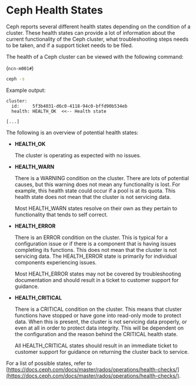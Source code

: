 # Ceph Health States

Ceph reports several different health states depending on the condition of a cluster. These health states can provide a lot of information about the current functionality of the Ceph cluster, what troubleshooting steps needs to be taken, and if a support ticket needs to be filed.

The health of a Ceph cluster can be viewed with the following command:

(`ncn-m001#`)
```bash
ceph -s
```

Example output:

```
cluster:
  id:     5f3b4031-d6c0-4118-94c0-bffd90b534eb
  health: HEALTH_OK  <<-- Health state

[...]
```

The following is an overview of potential health states:

- **HEALTH_OK**

    The cluster is operating as expected with no issues.

- **HEALTH_WARN**

    There is a WARNING condition on the cluster. There are lots of potential causes, but this warning does not mean any functionality is lost. For example, this health state could occur if a pool is at its quota. This health state does not mean that the cluster is not servicing data.

    Most HEALTH_WARN states resolve on their own as they pertain to functionality that tends to self correct.

- **HEALTH_ERROR**

    There is an ERROR condition on the cluster. This is typical for a configuration issue or if there is a component that is having issues completing its functions. This does not mean that the cluster is not servicing data. The HEALTH_ERROR state is primarily for individual components experiencing issues.

    Most HEALTH_ERROR states may not be covered by troubleshooting documentation and should result in a ticket to customer support for guidance.

- **HEALTH_CRITICAL**

    There is a CRITICAL condition on the cluster. This means that cluster functions have stopped or have gone into read-only mode to protect data. When this is present, the cluster is not servicing data properly, or even at all in order to protect data integrity. This will be dependent on the configuration and the reason behind the CRITICAL health state.

    All HEALTH_CRITICAL states should result in an immediate ticket to customer support for guidance on returning the cluster back to service.

For a list of possible states, refer to [https://docs.ceph.com/docs/master/rados/operations/health-checks/](https://docs.ceph.com/docs/master/rados/operations/health-checks/).


